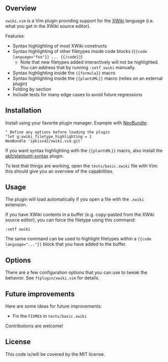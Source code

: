 ## Overview

`xwiki.vim` is a Vim plugin providing support for the [XWiki](https://www.xwiki.org/) language (i.e. what you get in the XWiki source editor).

Features:
* Syntax highlighting of most XWiki constructs
* Syntax highlighting of other filetypes inside code blocks (`{{code language="foo"}} ... {{/code}}`)
    * Note that new filetypes added interactively will not be highlighted. You can address that by running `:setf xwiki` manually.
* Syntax highlighting inside the `{{formula}}` macro
* Syntax highlighting inside the `{{plantUML}}` macro (relies on an external plugin)
* Folding by section
* Include tests for many edge cases to avoid future regressions

## Installation

Install using your favorite plugin manager. Example with [NeoBundle](https://github.com/Shougo/neobundle.vim):

```vim
" Define any options before loading the plugin
"let g:xwiki_filetype_highlighting = 1
NeoBundle 'ipkiss42/xwiki.vim.git'
```

If you want syntax highlighting with the `{{plantUML}}` macro, also install the [aklt/plantuml-syntax](https://github.com/aklt/plantuml-syntax) plugin.

To test that things are working, open the `tests/basic.xwiki` file with Vim: this should give you an overview of the capabilities.

## Usage

The plugin will load automatically if you open a file with the `.xwiki` extension.

If you have XWiki contents in a buffer (e.g. copy-pasted from the XWiki source editor), you can force the filetype using this command:

```vim
:setf xwiki
```

The same command can be used to highlight filetypes within a `{{code language="..."}}` block that you have added to the buffer.

## Options

There are a few configuration options that you can use to tweak the behavior.
See `ftplugin/xwiki.vim` for details.

## Future improvements

Here are some ideas for future improvements:
* Fix the `FIXME`s in `tests/basic.xwiki`

Contributions are welcome!

## License

This code is/will be covered by the MIT license.

